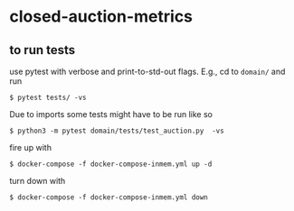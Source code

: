 # closed-auction-metrics

## to run tests 

use pytest with verbose and print-to-std-out flags. E.g., cd to `domain/` and run
```
$ pytest tests/ -vs
```

Due to imports some tests might have to be run like so

```
$ python3 -m pytest domain/tests/test_auction.py  -vs
```

fire up with
```
$ docker-compose -f docker-compose-inmem.yml up -d
```

turn down with
```
$ docker-compose -f docker-compose-inmem.yml down
```
